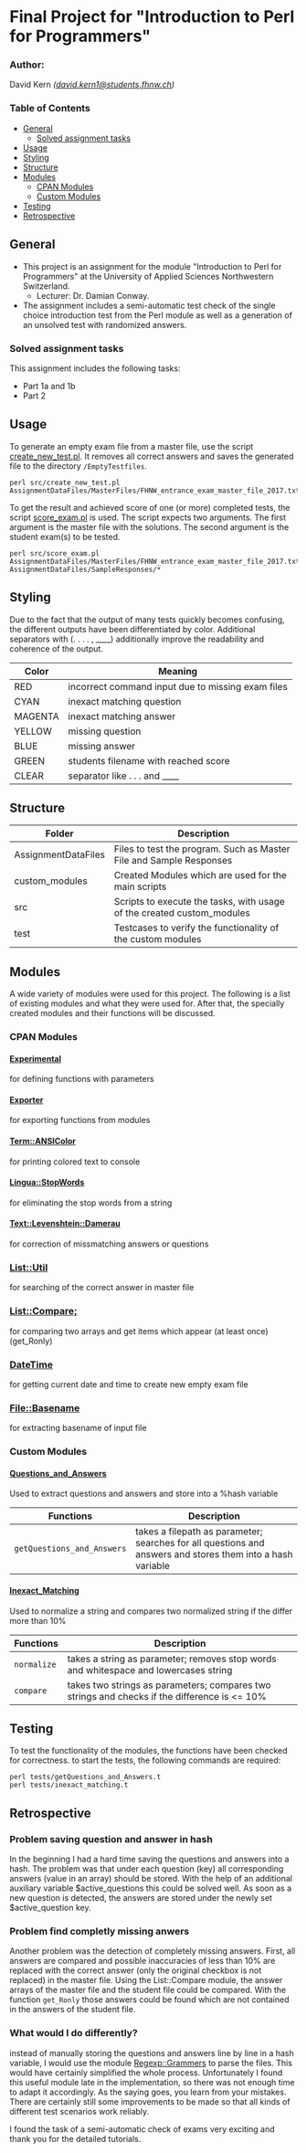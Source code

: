 # Final Project for "Introduction to Perl for Programmers"
### Author:
David Kern <i>(david.kern1@students.fhnw.ch)</i>

### Table of Contents
- [General](#general)
  - [Solved assignment tasks](#solved-assignment-tasks)
- [Usage](#usage)
- [Styling](#styling)
- [Structure](#structure)
- [Modules](#modules)
  - [CPAN Modules](#cpan-modules)
  - [Custom Modules](#custom-modules)
- [Testing](#testing)
- [Retrospective](#retrospective)

<a name="general"></a>
## General
- This project is an assignment for the module "Introduction to Perl for Programmers" at the University of Applied Sciences Northwestern Switzerland.
  - Lecturer: Dr. Damian Conway.
- The assignment includes a semi-automatic test check of the single choice introduction test from the Perl module as well as a generation of an unsolved test with randomized answers.


<a name="solved-assignment-tasks"></a>
### Solved assignment tasks
This assignment includes the following tasks:
- Part 1a and 1b
- Part 2

<a name="usage"></a>
## Usage
To generate an empty exam file from a master file, use the script [create_new_test.pl](src/create_new_test.pl). It removes
all correct answers and saves the generated file to the directory `/EmptyTestfiles`.
```
perl src/create_new_test.pl AssignmentDataFiles/MasterFiles/FHNW_entrance_exam_master_file_2017.txt
```

To get the result and achieved score of one (or more) completed tests, the script [score_exam.pl](src/score_exam.pl) is used.
The script expects two arguments. The first argument is the master file with the solutions. The second argument is the student exam(s) to be tested.
```
perl src/score_exam.pl AssignmentDataFiles/MasterFiles/FHNW_entrance_exam_master_file_2017.txt AssignmentDataFiles/SampleResponses/*
```

<a name="styling"></a>
## Styling
Due to the fact that the output of many tests quickly becomes confusing, the different outputs have been differentiated by color. Additional separators with (. . . . , ____) additionally improve the readability and coherence of the output.

|Color  | Meaning|
|--------|------------|
|RED    | incorrect command input due to missing exam files|
|CYAN   | inexact matching question|
|MAGENTA| inexact matching answer|
|YELLOW | missing question|
|BLUE   | missing answer|
|GREEN  | students filename with reached score |
|CLEAR    | separator like . . .  and ____|



<a name="structure"></a>
## Structure
|Folder  | Description|
|--------|------------|
|AssignmentDataFiles    | Files to test the program. Such as Master File and Sample Responses|
|custom_modules         | Created Modules which are used for the main scripts|
|src                    | Scripts to execute the tasks, with usage of the created custom_modules |     
|test                   | Testcases to verify the functionality of the custom modules|


<a name="modules"></a>
## Modules
A wide variety of modules were used for this project. The following is a list of existing modules and what they were used for. After that, the specially created modules and their functions will be discussed.


<a name="cpan-modules"></a>
### CPAN Modules
#### [Experimental](https://metacpan.org/pod/experimental)
for defining functions with parameters
#### [Exporter](https://metacpan.org/pod/Exporter)
for exporting functions from modules
#### [Term::ANSIColor](https://metacpan.org/pod/Term::ANSIColor)
for printing colored text to console
#### [Lingua::StopWords](https://metacpan.org/pod/Lingua::StopWords)
for eliminating the stop words from a string
#### [Text::Levenshtein::Damerau](https://metacpan.org/pod/Text::Levenshtein::Damerau)
for correction of missmatching answers or questions
### [List::Util](https://metacpan.org/pod/List::Util)
for searching of the correct answer in master file
### [List::Compare;](https://metacpan.org/pod/List::Compare)
for comparing two arrays and get items which appear (at least once) (get_Ronly)
### [DateTime](https://metacpan.org/pod/DateTime)
for getting current date and time to create new empty exam file
### [File::Basename](https://metacpan.org/pod/File::Basename)
for extracting basename of input file
<a name="custom-modules"></a>
### Custom Modules

#### [Questions_and_Answers](custom_modules/David/Questions_and_Answers.pm)
Used to extract questions and answers and store into a %hash variable

|Functions  | Description|
|--------|------------|
|`getQuestions_and_Answers`    | takes a filepath as parameter; searches for all questions and answers and stores them into a hash variable|

#### [Inexact_Matching](custom_modules/David/Inexact_Matching.pm)
Used to normalize a string and compares two normalized string if the differ more than 10%

|Functions  | Description|
|--------|------------|
|`normalize`    | takes a string as parameter; removes stop words and whitespace and lowercases string|
|`compare`    | takes two strings as parameters; compares two strings and checks if the difference is <= 10% |

<a name="testing"></a>
## Testing
To test the functionality of the modules, the functions have been checked for correctness. to start the tests, the following commands are required:
```
perl tests/getQuestions_and_Answers.t 
perl tests/inexact_matching.t    
```

<a name="retrospective"></a>
## Retrospective
### Problem saving question and answer in hash
In the beginning I had a hard time saving the questions and answers into a hash. 
The problem was that under each question (key) all corresponding answers (value in an array) 
should be stored. With the help of an additional auxiliary variable $active_questions this 
could be solved well. As soon as a new question is detected, the answers are stored under 
the newly set $active_question key.

### Problem find completly missing anwers
Another problem was the detection of completely missing answers. First, all answers are compared and possible inaccuracies of less than 10% are replaced with the correct answer (only the original checkbox is not replaced) in the master file.
Using the List::Compare module, the answer arrays of the master file and the student file could be compared. With the function `get_Ronly` those answers could be found which are not contained in the answers of the student file.

### What would I do differently?
instead of manually storing the questions and answers line by line in a hash variable, 
I would use the module [Regexp::Grammers](https://metacpan.org/pod/Regexp::Grammars) 
to parse the files. This would have certainly simplified the whole process. Unfortunately I
found this useful module late in the implementation, so there was not enough time to adapt 
it accordingly. As the saying goes, you learn from your mistakes. There are certainly still 
some improvements to be made so that all kinds of different test scenarios work reliably.


I found the task of a semi-automatic check of exams very exciting and thank you for the detailed tutorials.
